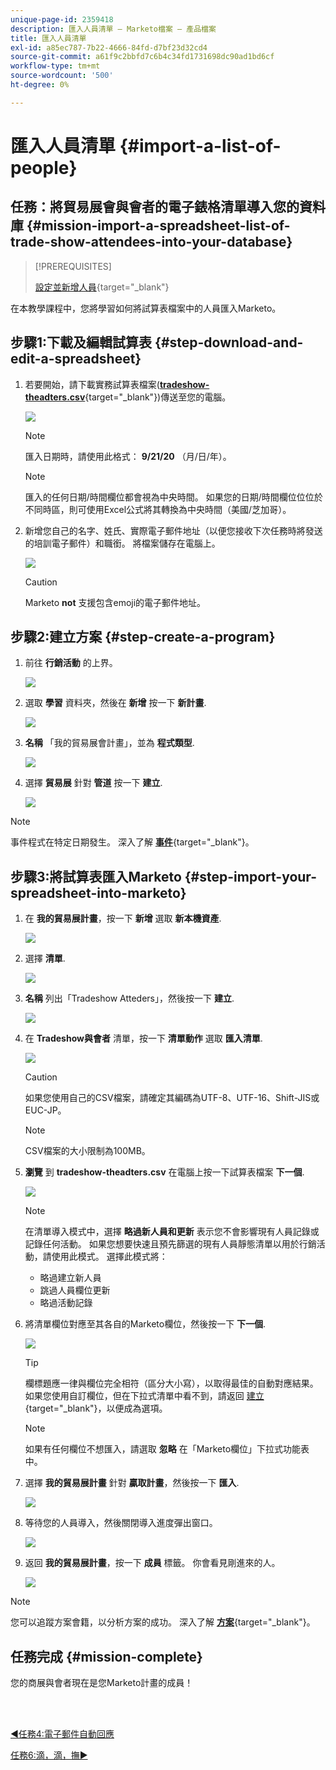 ```yaml
---
unique-page-id: 2359418
description: 匯入人員清單 — Marketo檔案 — 產品檔案
title: 匯入人員清單
exl-id: a85ec787-7b22-4666-84fd-d7bf23d32cd4
source-git-commit: a61f9c2bbfd7c6b4c34fd1731698dc90ad1bd6cf
workflow-type: tm+mt
source-wordcount: '500'
ht-degree: 0%

---
```


# 匯入人員清單 {#import-a-list-of-people}

## 任務：將貿易展會與會者的電子錶格清單導入您的資料庫 {#mission-import-a-spreadsheet-list-of-trade-show-attendees-into-your-database}

>[!PREREQUISITES]
>
>[設定並新增人員](/help/marketo/getting-started/quick-wins/get-set-up-and-add-a-person.md){target=&quot;_blank&quot;}

在本教學課程中，您將學習如何將試算表檔案中的人員匯入Marketo。

## 步驟1:下載及編輯試算表 {#step-download-and-edit-a-spreadsheet}

1. 若要開始，請下載實務試算表檔案([**tradeshow-theadters.csv**](/help/marketo/getting-started/assets/tradeshow-attendees.csv){target=&quot;_blank&quot;})傳送至您的電腦。

   ![](assets/import-a-list-of-people-1.png)

   >[!NOTE]
   >
   >匯入日期時，請使用此格式： **9/21/20** （月/日/年）。

   >[!NOTE]
   >
   >匯入的任何日期/時間欄位都會視為中央時間。 如果您的日期/時間欄位位位於不同時區，則可使用Excel公式將其轉換為中央時間（美國/芝加哥）。

1. 新增您自己的名字、姓氏、實際電子郵件地址（以便您接收下次任務時將發送的培訓電子郵件）和職銜。 將檔案儲存在電腦上。

   ![](assets/import-a-list-of-people-2.png)

   >[!CAUTION]
   >
   >Marketo **not** 支援包含emoji的電子郵件地址。

## 步驟2:建立方案 {#step-create-a-program}

1. 前往 **行銷活動** 的上界。

   ![](assets/import-a-list-of-people-3.png)

1. 選取 **學習** 資料夾，然後在 **新增** 按一下 **新計畫**.

   ![](assets/import-a-list-of-people-4.png)

1. **名稱** 「我的貿易展會計畫」，並為 **程式類型**.

   ![](assets/import-a-list-of-people-5.png)

1. 選擇 **貿易展** 針對 **管道** 按一下 **建立**.

   ![](assets/import-a-list-of-people-6.png)

>[!NOTE]
>
>事件程式在特定日期發生。 深入了解 [**事件**](/help/marketo/product-docs/demand-generation/events/understanding-events/understanding-event-programs.md){target=&quot;_blank&quot;}。

## 步驟3:將試算表匯入Marketo {#step-import-your-spreadsheet-into-marketo}

1. 在 **我的貿易展計畫**，按一下 **新增** 選取 **新本機資產**.

   ![](assets/import-a-list-of-people-7.png)

1. 選擇 **清單**.

   ![](assets/import-a-list-of-people-8.png)

1. **名稱** 列出「Tradeshow Atteders」，然後按一下 **建立**.

   ![](assets/import-a-list-of-people-9.png)

1. 在 **Tradeshow與會者** 清單，按一下 **清單動作** 選取 **匯入清單**.

   ![](assets/import-a-list-of-people-10.png)

   >[!CAUTION]
   >
   >如果您使用自己的CSV檔案，請確定其編碼為UTF-8、UTF-16、Shift-JIS或EUC-JP。

   >[!NOTE]
   >
   >CSV檔案的大小限制為100MB。

1. **瀏覽** 到 **tradeshow-theadters.csv** 在電腦上按一下試算表檔案 **下一個**.

   ![](assets/import-a-list-of-people-11.png)

   >[!NOTE]
   >
   >在清單導入模式中，選擇 **略過新人員和更新** 表示您不會影響現有人員記錄或記錄任何活動。 如果您想要快速且預先篩選的現有人員靜態清單以用於行銷活動，請使用此模式。 選擇此模式將：
   >
   > * 略過建立新人員
   > * 跳過人員欄位更新
   > * 略過活動記錄


1. 將清單欄位對應至其各自的Marketo欄位，然後按一下 **下一個**.

   ![](assets/import-a-list-of-people-12.png)

   >[!TIP]
   >
   >欄標題應一律與欄位完全相符（區分大小寫），以取得最佳的自動對應結果。 如果您使用自訂欄位，但在下拉式清單中看不到，請返回 [建立](/help/marketo/product-docs/administration/field-management/create-a-custom-field-in-marketo.md){target=&quot;_blank&quot;}，以便成為選項。

   >[!NOTE]
   >
   >如果有任何欄位不想匯入，請選取 **忽略** 在「Marketo欄位」下拉式功能表中。

1. 選擇 **我的貿易展計畫** 針對 **贏取計畫**，然後按一下 **匯入**.

   ![](assets/import-a-list-of-people-13.png)

1. 等待您的人員導入，然後關閉導入進度彈出窗口。

   ![](assets/import-a-list-of-people-14.png)

1. 返回 **我的貿易展計畫**，按一下 **成員** 標籤。 你會看見剛進來的人。

   ![](assets/import-a-list-of-people-15.png)

>[!NOTE]
>
>您可以追蹤方案會籍，以分析方案的成功。 深入了解 [**方案**](/help/marketo/product-docs/core-marketo-concepts/programs/creating-programs/understanding-programs.md){target=&quot;_blank&quot;}。

## 任務完成 {#mission-complete}

您的商展與會者現在是您Marketo計畫的成員！

<br> 

[◄任務4:電子郵件自動回應](/help/marketo/getting-started/quick-wins/email-auto-response.md)

[任務6:滴，滴，撫►](/help/marketo/getting-started/quick-wins/drip-drip-nurture.md)

